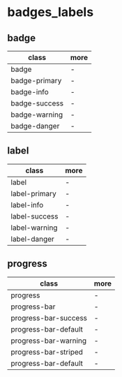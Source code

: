 # badges_labels

## badge

| class         | more |
|---------------|------|
| badge         | -    |
| badge-primary | -    |
| badge-info    | -    |
| badge-success | -    |
| badge-warning | -    |
| badge-danger  | -    |

## label

| class         | more |
|---------------|------|
| label         | -    |
| label-primary | -    |
| label-info    | -    |
| label-success | -    |
| label-warning | -    |
| label-danger  | -    |

## progress

| class                | more |
|----------------------|------|
| progress             | -    |
| progress-bar         | -    |
| progress-bar-success | -    |
| progress-bar-default | -    |
| progress-bar-warning | -    |
| progress-bar-striped | -    |
| progress-bar-default | -    |
